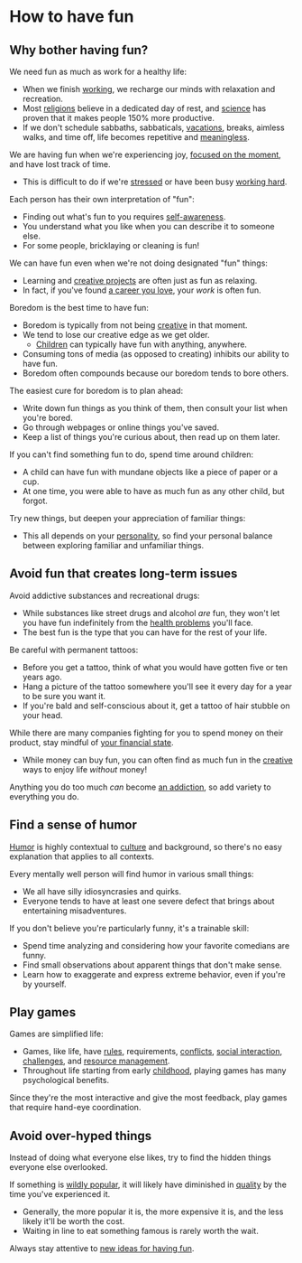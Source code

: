
# How to have fun

## Why bother having fun?

We need fun as much as work for a healthy life:

- When we finish [working](success-4_routine.md), we recharge our minds with relaxation and recreation.
- Most [religions](religion.md) believe in a dedicated day of rest, and [science](science.md) has proven that it makes people 150% more productive.
- If we don't schedule sabbaths, sabbaticals, [vacations](fun-vacations.md), breaks, aimless walks, and time off, life becomes repetitive and [meaningless](meaning.md).

We are having fun when we're experiencing joy, [focused on the moment](awareness.md), and have lost track of time.

- This is difficult to do if we're [stressed](mind-feelings-happiness-stress.md) or have been busy [working hard](success-4_routine.md).

Each person has their own interpretation of "fun":

- Finding out what's fun to you requires [self-awareness](awareness.md).
- You understand what you like when you can describe it to someone else.
- For some people, bricklaying or cleaning is fun!

We can have fun even when we're not doing designated "fun" things:

- Learning and [creative projects](mind-creativity.md) are often just as fun as relaxing.
- In fact, if you've found [a career you love](jobs-1_why.md), your *work* is often fun.

Boredom is the best time to have fun:

- Boredom is typically from not being [creative](mind-creativity.md) in that moment.
- We tend to lose our creative edge as we get older.
  - [Children](parenting-2_children.md) can typically have fun with anything, anywhere.
- Consuming tons of media (as opposed to creating) inhibits our ability to have fun.
- Boredom often compounds because our boredom tends to bore others.

The easiest cure for boredom is to plan ahead:

- Write down fun things as you think of them, then consult your list when you're bored.
- Go through webpages or online things you've saved.
- Keep a list of things you're curious about, then read up on them later.

If you can't find something fun to do, spend time around children:

- A child can have fun with mundane objects like a piece of paper or a cup.
- At one time, you were able to have as much fun as any other child, but forgot.

Try new things, but deepen your appreciation of familiar things:

- This all depends on your [personality](personality.md), so find your personal balance between exploring familiar and unfamiliar things.

## Avoid fun that creates long-term issues

Avoid addictive substances and recreational drugs:

- While substances like street drugs and alcohol *are* fun, they won't let you have fun indefinitely from the [health problems](body-4_health.md) you'll face.
- The best fun is the type that you can have for the rest of your life.

Be careful with permanent tattoos:

- Before you get a tattoo, think of what you would have gotten five or ten years ago.
- Hang a picture of the tattoo somewhere you'll see it every day for a year to be sure you want it.
- If you're bald and self-conscious about it, get a tattoo of hair stubble on your head.

While there are many companies fighting for you to spend money on their product, stay mindful of [your financial state](money-3_budget.md).

- While money can buy fun, you can often find as much fun in the [creative](mind-creativity-how.md) ways to enjoy life *without* money!

Anything you do too much *can* become [an addiction](addiction-substances.md), so add variety to everything you do.

## Find a sense of humor

[Humor](humor.md) is highly contextual to [culture](people-rules.md) and background, so there's no easy explanation that applies to all contexts.

Every mentally well person will find humor in various small things:

- We all have silly idiosyncrasies and quirks.
- Everyone tends to have at least one severe defect that brings about entertaining misadventures.

If you don't believe you're particularly funny, it's a trainable skill:

- Spend time analyzing and considering how your favorite comedians are funny.
- Find small observations about apparent things that don't make sense.
- Learn how to exaggerate and express extreme behavior, even if you're by yourself.

## Play games

Games are simplified life:

- Games, like life, have [rules](rules.md), requirements, [conflicts](people-5_conflicts.md), [social interaction](people-1_why.md), [challenges](success-3_goals.md), and [resource management](power-types.md).
- Throughout life starting from early [childhood](parenting-2_children.md), playing games has many psychological benefits.

Since they're the most interactive and give the most feedback, play games that require hand-eye coordination.

## Avoid over-hyped things

Instead of doing what everyone else likes, try to find the hidden things everyone else overlooked.

If something is [wildly popular](trends.md), it will likely have diminished in [quality](values-quality.md) by the time you've experienced it.

- Generally, the more popular it is, the more expensive it is, and the less likely it'll be worth the cost.
- Waiting in line to eat something famous is rarely worth the wait.

Always stay attentive to [new ideas for having fun](fun-ideas.md).
